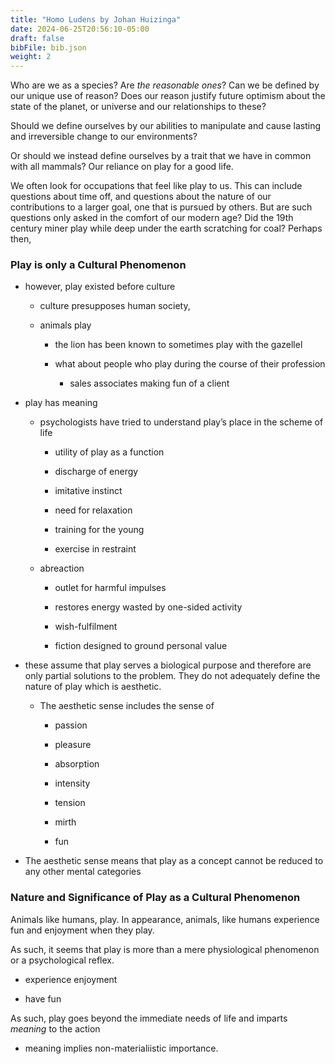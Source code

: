 ```yaml
---
title: "Homo Ludens by Johan Huizinga"
date: 2024-06-25T20:56:10-05:00
draft: false
bibFile: bib.json
weight: 2
---
```


Who are we as a species? Are *the reasonable ones*? Can we be defined by our unique use of reason? Does our reason justify future optimism about the state of the planet, or universe and our relationships to these?

Should we define ourselves by our abilities to manipulate and cause lasting and irreversible change to our environments?

Or should we instead define ourselves by a trait that we have in common with all mammals? Our reliance on play for a good life.

We often look for occupations that feel like play to us. This can include questions about time off, and questions about the nature of our contributions to a larger goal, one that is pursued by others. But are such questions only asked in the comfort of our modern age? Did the 19th century miner play while deep under the earth scratching for coal? Perhaps then,

### Play is only a Cultural Phenomenon

- however, play existed before culture

    - culture presupposes human society,

    - animals play

        - the lion has been known to sometimes play with the gazellel

        - what about people who play during the course of their profession

            - sales associates making fun of a client

- play has meaning

    - psychologists have tried to understand play’s place in the scheme of life

        - utility of play as a function

        - discharge of energy

        - imitative instinct

        - need for relaxation

        - training for the young

        - exercise in restraint

    - abreaction

        - outlet for harmful impulses

        - restores energy wasted by one-sided activity

        - wish-fulfilment

        - fiction designed to ground personal value

- these assume that play serves a biological purpose and therefore are only partial solutions to the problem. They do not adequately define the nature of play which is aesthetic.

    - The aesthetic sense includes the sense of

        - passion

        - pleasure

        - absorption

        - intensity

        - tension

        - mirth

        - fun

- The aesthetic sense means that play as a concept cannot be reduced to any other mental categories


### Nature and Significance of Play as a Cultural Phenomenon

Animals like humans, play. In appearance, animals, like humans experience fun and enjoyment when they play.

As such, it seems that play is more than a mere physiological phenomenon or a psychological reflex.

- experience enjoyment

- have fun


As such, play goes beyond the immediate needs of life and imparts *meaning* to the action

- meaning implies non-materialiistic importance.

